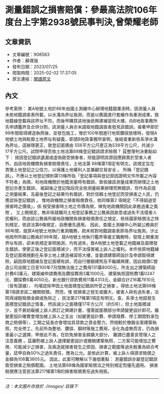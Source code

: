 # 測量錯誤之損害賠償：參最高法院106年度台上字第2938號民事判決,曾榮耀老師

## 文章資訊
- 文章編號：908583
- 作者：蘇偉強
- 發布日期：2023/07/25
- 爬取時間：2025-02-02 17:37:05
- 原文連結：[閱讀原文](https://real-estate.get.com.tw/Columns/detail.aspx?no=908583)

## 內文
參考案例：
某A地號土地於86年由國土測繪中心辦理地籍圖重測時，因測量人員未依地籍調查表所載，以水溝為界址施測，而是以舊圖進行套繪作為重測成果，致地籍線登載與該界址不符。而後甲購買該地後欲興建補習班大樓，向B地政事務所先申請鑑界及合併分割，該測量人員亦未調取地籍調查表發見該錯誤。接著甲即於99年間取得建造執照後，並發包施工，惟於100年間進行地質鑽探放樣時，發現A地號土地與毗鄰土地界址有疑義，即請B地政事務所查明，後經查重新依系爭水溝為界址，逕辦理更正，致登記面積由 556平方公尺更正為539平方公尺，共減少 17平方公尺。試問甲得否依土地法第68條登記錯誤請求賠償？
茲整理判決重點如下：
按因登記錯誤遺漏或虛偽致受損害者，除能證明其原因應歸責於受害人者外，由該地政機關負損害賠償責任，土地法第 68條第1項定有明文。該規定旨在
貫徹土地登記之公信力，以保護土地權利人並兼顧交易安全
。
所稱「登記錯誤」，不應以土地登記規則第13條所指「登記事項與登記原因證明文件所載之內容不符者」為限，茍地政機關於地籍測量時有錯誤，致依據該測量成果而辦理之土地登記亦產生錯誤，
縱嗣後之登記階段完全依測量結果辦理而無錯誤，但作為前提之測量結果，及最後登記之結果均有錯誤，對於信賴土地登記而受損害之人民，仍應認係登記錯誤
。
惟地政機關之損害賠償責任，依同條第2 項規定「不得超過受損害時之價值」，係
按受損害時土地之市價為限，俾免地政機關因此承擔過重之風險
。
又上開規定，無非係就職司土地登記事務之公務員因故意或過失不法侵害人民權利，而由該公務員所屬地政機關負損害賠償責任之規定，核係國家賠償法之特別規定，依該法第6條規定，自應優先適用。
因此，查國土測繪中心所屬公務員於86年間，就原A地號土地執行重測職務，疏未核對地籍調查表即為界址施測，汐止地政所所屬公務員於98年間，就A地號土地執行鑑界等複丈職務時，發現上開重測界址有誤，卻未依規定查明施測，均有過失，致A地號土地登載之地籍線及面積發生錯誤，使更正後之登記面積減少，而不法侵害被上訴人之權利。本件依原地籍線及登記面積規劃在系爭土地上建造補習班大樓，並委請建築師設計及申請取得建照，嗣因原地籍線及登記面積有誤，而自行撤銷建照及不繼續興建，因此賠償C營造公司自開工日至100年7月間無法施工之費用131萬8000元，所支出之建築師設計費63萬元、建築線申請費用及鑽探費用3萬1000元、建築執照證照費1萬0247元、鑽探費6萬4050元、新光銀行貸款費用11萬4313元，金額合計216萬7610元（皆有證據），
均堪認係甲因土地面積登記錯誤所受之損害
。得依土地法第68條第1項請求該二機關賠償。
然而，惟
按損害之發生或擴大，被害人與有過失者，法院得減輕賠償金額或免除之
，民法第217條第1項定有明文。查，系爭土地固發生面積登記錯誤之情事，然該減少之面積僅17平方公尺（約5坪），但土地面積減少，並不甚妨礙被上訴人原訂之興建計畫，僅需就面積部分申請變更設計即可。雖變更設計確實會增加被上訴人之支出（如變更設計費、申請規費、停工期間對承包商之賠償等），工期之延長亦會增加其貸款之資金壓力，然相較於撤銷全案建築執照，完全停工，先前所為整地、鑽探、鋼材等施工費用，全化為虛無而言，仍為損害最小之選擇，甲捨此不為，在防免損害金額擴大部分，
難謂已盡善良管理人之注意義務
。茲審酌被上訴人選擇變更設計或撤銷建築執照，二方案可能增加之費用、可能減少之損害，及兩造就損害發生之原因、損害之範圍等過失輕重為綜合考量，認甲自負50％之過失責任，應為公允。是依此計算，被上訴人得請求賠償之金額為108萬3805元。
因此，此案可瞭解以下幾個重點：
測量錯誤亦屬登記錯誤致受損害之賠償範圍。
土地法第68條為國家賠償法之特別規定而優先適用。
損害賠償應注意民法第217條第1項的損害賠償責任過失相抵。

---
*注：本文圖片存放於 ./images/ 目錄下*
